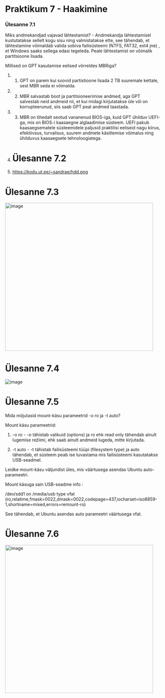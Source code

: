 # Praktikum 7 - Haakimine

### Ülesanne 7.1 
Miks andmekandjad vajavad lähtestamist? - Andmekandja lähtestamisel kustutatakse sellelt kogu sisu ning valmistatakse ette, see tähendab, et lähtestamine võimaldab valida sobiva failisüsteemi (NTFS, FAT32, ext4 jne) , et Windows saaks sellega edasi tegeleda. Peale lähtestamist on võimalik partitsioone lisada.

Millised on GPT kasutamise eelised võrreldes MBRiga?
1. 1. GPT on parem kui soovid partistioone lisada 2 TB suuremale kettale, sest MBR seda ei võimalda.
2. 2. MBR salvastab boot ja partitsioneerimise andmed, aga GPT salvestab neid andmeid nii, et kui midagi kirjutatakse üle või on korrupteerunud, siis saab GPT peal andmed taastada.
3. 3. MBR on tihedalt seotud vananenud BIOS-iga, kuid GPT ühilduv UEFI-ga, mis on BIOS-i kaasaegne alglaadimise süsteem.  UEFI pakub kaasaegsematele süsteemidele paljusid praktilisi eeliseid nagu kiirus, efektiivsus, turvalisus, suurem andmete käsitlemise võimalus ning ühilduvus kaasaegsete tehnoloogiatega.
  
4. # Ülesanne 7.2
5. https://kodu.ut.ee/~sandrae/hdd.png

# Ülesanne 7.3

<img width="480" alt="image" src="https://github.com/sandisyske/OpSys/assets/120086951/0a4a68c3-343d-4e4c-b433-1b01f50de7b5">

# Ülesanne 7.4

![image](https://github.com/sandisyske/OpSys/assets/120086951/87d37c25-d98f-4c41-89da-1c410f1ebc36)

# Ülesanne 7.5

Mida mõjutasid mount-käsu parameetrid -o ro ja -t auto?

Mount käsu parameetrid:
1. -o ro - -o tähistab valikuid (options) ja ro ehk read only tähendab ainult lugemise režiimi, ehk saab ainult andmeid lugeda, mitte kirjutada.

2. -t auto - -t tähistab failisüsteemi tüüpi (filesystem type) ja auto tähendab, et süsteem peab ise tuvastama mis failisüsteemi kasutatakse USB-seadmel.

Leidke mount-käsu väljundist üles, mis väärtusega asendas Ubuntu auto-parameetri.

Mount käsuga sain USB-seadme info :

/dev/sdd1 on /media/usb type vfat (ro,relatime,fmask=0022,dmask=0022,codepage=437,iocharset=iso8859-1,shortname=mixed,errors=remount-ro)

See tähendab, et Ubuntu asendas auto parameetri väärtusega vfat.

# Ülesanne 7.6

<img width="480" alt="image" src="https://github.com/sandisyske/OpSys/assets/120086951/2e420658-8d16-47c8-98f4-3b5b2153ecc4">


